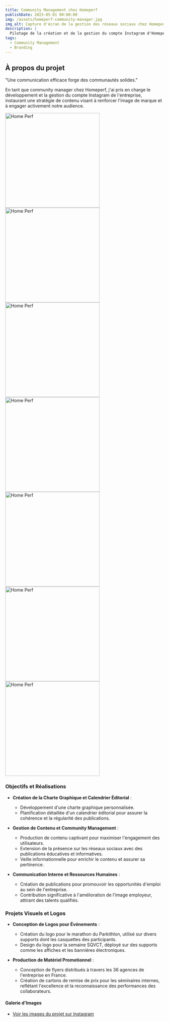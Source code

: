 ```yaml
---
title: Community Management chez Homeperf
publishDate: 2023-05-01 00:00:00
img: /assets/homeperf-community-manager.jpg
img_alt: Capture d'écran de la gestion des réseaux sociaux chez Homeperf
description: |
  Pilotage de la création et de la gestion du compte Instagram d'Homeperf, renforcement de l'image de marque, et engagement de la communauté en ligne à travers une stratégie de contenu innovante et une communication interne efficace.
tags:
  - Community Management
  - Branding
---
```


## À propos du projet

"Une communication efficace forge des communautés solides."

En tant que community manager chez Homeperf, j'ai pris en charge le développement et la gestion du compte Instagram de l'entreprise, instaurant une stratégie de contenu visant à renforcer l'image de marque et à engager activement notre audience.

<img src="/assets/home-perf-2.jpg" alt="Home Perf" width="300" />
<img src="/assets/home-perf-3.jpg" alt="Home Perf" width="300" />
<img src="/assets/home-perf-4.jpg" alt="Home Perf" width="300" />
<img src="/assets/home-perf-5.jpg" alt="Home Perf" width="300" />
<img src="/assets/home-perf-6.jpg" alt="Home Perf" width="300" />
<img src="/assets/home-perf-7.jpg" alt="Home Perf" width="300" />
<img src="/assets/home-perf-8.jpg" alt="Home Perf" width="300" />

### Objectifs et Réalisations

- **Création de la Charte Graphique et Calendrier Éditorial** :

  - Développement d'une charte graphique personnalisée.
  - Planification détaillée d'un calendrier éditorial pour assurer la cohérence et la régularité des publications.

- **Gestion de Contenu et Community Management** :

  - Production de contenu captivant pour maximiser l'engagement des utilisateurs.
  - Extension de la présence sur les réseaux sociaux avec des publications éducatives et informatives.
  - Veille informationnelle pour enrichir le contenu et assurer sa pertinence.

- **Communication Interne et Ressources Humaines** :
  - Création de publications pour promouvoir les opportunités d'emploi au sein de l'entreprise.
  - Contribution significative à l'amélioration de l'image employeur, attirant des talents qualifiés.

### Projets Visuels et Logos

- **Conception de Logos pour Événements** :

  - Création du logo pour le marathon du Parkithlon, utilisé sur divers supports dont les casquettes des participants.
  - Design du logo pour la semaine SQVCT, déployé sur des supports comme les affiches et les bannières électroniques.

- **Production de Matériel Promotionnel** :
  - Conception de flyers distribués à travers les 36 agences de l'entreprise en France.
  - Création de cartons de remise de prix pour les séminaires internes, reflétant l'excellence et la reconnaissance des performances des collaborateurs.

#### Galerie d'Images

- [Voir les images du projet sur Instagram](https://instagram.com/homeperf)
